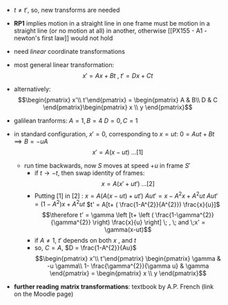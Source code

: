 - $t \neq t'$, so, new transforms are needed
- **RP1** implies motion in a straight line in one frame must be motion in a straight line (or no motion at all) in another, otherwise [[PX155 - A1 - newton's first law]] would not hold
- need *linear* coordinate transformations
- most general linear transformation: $$x'  = Ax + Bt \;,\; t' = Dx+Ct$$
- alternatively: $$\begin{pmatrix} x'\\ t'\end{pmatrix}  =  \begin{pmatrix} A & B\\ D & C \end{pmatrix}\begin{pmatrix} x \\ y \end{pmatrix}$$
- galilean tranforms:
		$A = 1, B = 4$
		$D = 0, C = 1$

- in standard configuration, $x'=0$, corresponding to $x=ut$:  $0 = Aut + Bt \implies B = -uA$
	$$x' = A(x-ut) \; ...[1]$$
	- run time backwards, now $S$ moves at speed $+u$ in frame $S'$
		- if $t \to -t$, then swap identity of frames: $$x = A(x' +ut') \; ...[2]$$
		- Putting [1] in [2] : 
			$x = A(A(x-ut) +ut')$
			$Aut' = x- A^{2}x +A^{2}ut$
			$Aut' = (1-A^{2})x+A^{2}ut$
			$t' = A[t+ ( \frac{1-A^{2}}{A^{2}}) \frac{x}{u}]$
			$$\therefore t' = \gamma \left [t+ \left ( \frac{1-\gamma^{2}}{\gamma^{2}} \right) \frac{x}{u} \right] \; , \; and \;x' = \gamma(x-ut)$$
		- if $A \neq 1$, $t'$ depends on both $x$ , and $t$
		- so, $C=A$, $D = \frac{1-A^{2}}{Au}$
$$\begin{pmatrix} x'\\ t'\end{pmatrix} \begin{pmatrix} \gamma & -u \gamma\\ 1- \frac{\gamma^{2}}{\gamma u} & \gamma \end{pmatrix} = \begin{pmatrix} x \\ y \end{pmatrix}$$
- **further reading** **matrix transformations**: textbook by A.P. French (link on the Moodle page)